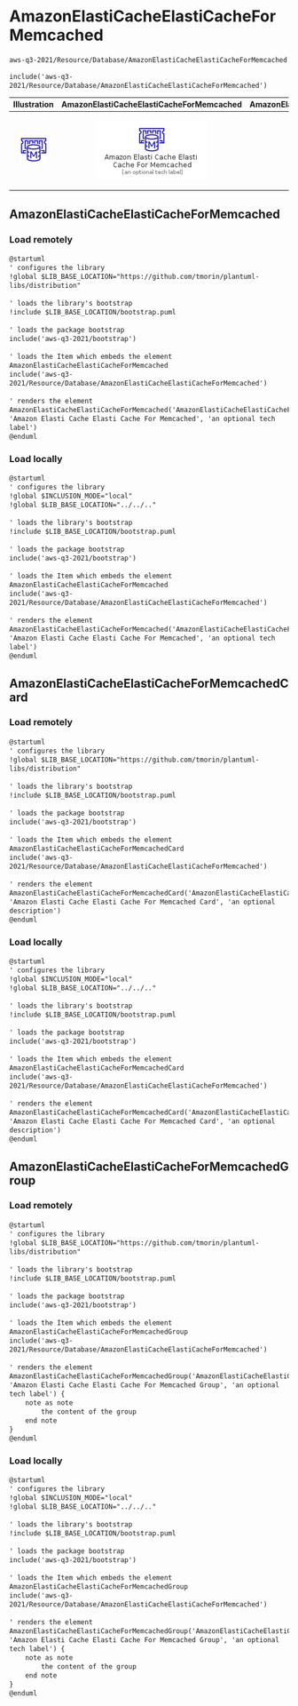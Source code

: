 # AmazonElastiCacheElastiCacheForMemcached


```text
aws-q3-2021/Resource/Database/AmazonElastiCacheElastiCacheForMemcached
```

```text
include('aws-q3-2021/Resource/Database/AmazonElastiCacheElastiCacheForMemcached')
```



| Illustration | AmazonElastiCacheElastiCacheForMemcached | AmazonElastiCacheElastiCacheForMemcachedCard | AmazonElastiCacheElastiCacheForMemcachedGroup |
| :---: | :---: | :---: | :---: |
| ![illustration for Illustration](../../../aws-q3-2021/Resource/Database/AmazonElastiCacheElastiCacheForMemcached.png) | ![illustration for AmazonElastiCacheElastiCacheForMemcached](../../../aws-q3-2021/Resource/Database/AmazonElastiCacheElastiCacheForMemcached.Local.png) | ![illustration for AmazonElastiCacheElastiCacheForMemcachedCard](../../../aws-q3-2021/Resource/Database/AmazonElastiCacheElastiCacheForMemcachedCard.Local.png) | ![illustration for AmazonElastiCacheElastiCacheForMemcachedGroup](../../../aws-q3-2021/Resource/Database/AmazonElastiCacheElastiCacheForMemcachedGroup.Local.png) |




## AmazonElastiCacheElastiCacheForMemcached

### Load remotely
```plantuml
@startuml
' configures the library
!global $LIB_BASE_LOCATION="https://github.com/tmorin/plantuml-libs/distribution"

' loads the library's bootstrap
!include $LIB_BASE_LOCATION/bootstrap.puml

' loads the package bootstrap
include('aws-q3-2021/bootstrap')

' loads the Item which embeds the element AmazonElastiCacheElastiCacheForMemcached
include('aws-q3-2021/Resource/Database/AmazonElastiCacheElastiCacheForMemcached')

' renders the element
AmazonElastiCacheElastiCacheForMemcached('AmazonElastiCacheElastiCacheForMemcached', 'Amazon Elasti Cache Elasti Cache For Memcached', 'an optional tech label')
@enduml
```

### Load locally
```plantuml
@startuml
' configures the library
!global $INCLUSION_MODE="local"
!global $LIB_BASE_LOCATION="../../.."

' loads the library's bootstrap
!include $LIB_BASE_LOCATION/bootstrap.puml

' loads the package bootstrap
include('aws-q3-2021/bootstrap')

' loads the Item which embeds the element AmazonElastiCacheElastiCacheForMemcached
include('aws-q3-2021/Resource/Database/AmazonElastiCacheElastiCacheForMemcached')

' renders the element
AmazonElastiCacheElastiCacheForMemcached('AmazonElastiCacheElastiCacheForMemcached', 'Amazon Elasti Cache Elasti Cache For Memcached', 'an optional tech label')
@enduml
```

## AmazonElastiCacheElastiCacheForMemcachedCard

### Load remotely
```plantuml
@startuml
' configures the library
!global $LIB_BASE_LOCATION="https://github.com/tmorin/plantuml-libs/distribution"

' loads the library's bootstrap
!include $LIB_BASE_LOCATION/bootstrap.puml

' loads the package bootstrap
include('aws-q3-2021/bootstrap')

' loads the Item which embeds the element AmazonElastiCacheElastiCacheForMemcachedCard
include('aws-q3-2021/Resource/Database/AmazonElastiCacheElastiCacheForMemcached')

' renders the element
AmazonElastiCacheElastiCacheForMemcachedCard('AmazonElastiCacheElastiCacheForMemcachedCard', 'Amazon Elasti Cache Elasti Cache For Memcached Card', 'an optional description')
@enduml
```

### Load locally
```plantuml
@startuml
' configures the library
!global $INCLUSION_MODE="local"
!global $LIB_BASE_LOCATION="../../.."

' loads the library's bootstrap
!include $LIB_BASE_LOCATION/bootstrap.puml

' loads the package bootstrap
include('aws-q3-2021/bootstrap')

' loads the Item which embeds the element AmazonElastiCacheElastiCacheForMemcachedCard
include('aws-q3-2021/Resource/Database/AmazonElastiCacheElastiCacheForMemcached')

' renders the element
AmazonElastiCacheElastiCacheForMemcachedCard('AmazonElastiCacheElastiCacheForMemcachedCard', 'Amazon Elasti Cache Elasti Cache For Memcached Card', 'an optional description')
@enduml
```

## AmazonElastiCacheElastiCacheForMemcachedGroup

### Load remotely
```plantuml
@startuml
' configures the library
!global $LIB_BASE_LOCATION="https://github.com/tmorin/plantuml-libs/distribution"

' loads the library's bootstrap
!include $LIB_BASE_LOCATION/bootstrap.puml

' loads the package bootstrap
include('aws-q3-2021/bootstrap')

' loads the Item which embeds the element AmazonElastiCacheElastiCacheForMemcachedGroup
include('aws-q3-2021/Resource/Database/AmazonElastiCacheElastiCacheForMemcached')

' renders the element
AmazonElastiCacheElastiCacheForMemcachedGroup('AmazonElastiCacheElastiCacheForMemcachedGroup', 'Amazon Elasti Cache Elasti Cache For Memcached Group', 'an optional tech label') {
    note as note
        the content of the group
    end note
}
@enduml
```

### Load locally
```plantuml
@startuml
' configures the library
!global $INCLUSION_MODE="local"
!global $LIB_BASE_LOCATION="../../.."

' loads the library's bootstrap
!include $LIB_BASE_LOCATION/bootstrap.puml

' loads the package bootstrap
include('aws-q3-2021/bootstrap')

' loads the Item which embeds the element AmazonElastiCacheElastiCacheForMemcachedGroup
include('aws-q3-2021/Resource/Database/AmazonElastiCacheElastiCacheForMemcached')

' renders the element
AmazonElastiCacheElastiCacheForMemcachedGroup('AmazonElastiCacheElastiCacheForMemcachedGroup', 'Amazon Elasti Cache Elasti Cache For Memcached Group', 'an optional tech label') {
    note as note
        the content of the group
    end note
}
@enduml
```


